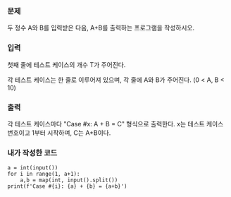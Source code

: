 <h3>문제</h3>
두 정수 A와 B를 입력받은 다음, A+B를 출력하는 프로그램을 작성하시오.

<h3>입력</h3>
첫째 줄에 테스트 케이스의 개수 T가 주어진다.

각 테스트 케이스는 한 줄로 이루어져 있으며, 각 줄에 A와 B가 주어진다. (0 < A, B < 10)

<h3>출력</h3>
각 테스트 케이스마다 "Case #x: A + B = C" 형식으로 출력한다. x는 테스트 케이스 번호이고 1부터 시작하며, C는 A+B이다.

<h3>내가 작성한 코드</h3>

```
a = int(input())
for i in range(1, a+1):
    a,b = map(int, input().split())
print(f'Case #{i}: {a} + {b} = {a+b}')
```
